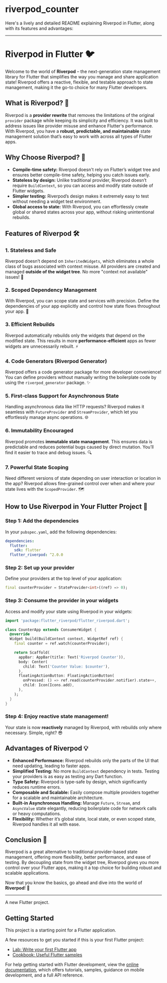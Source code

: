 # riverpod_counter

Here's a lively and detailed README explaining Riverpod in Flutter, along with its features and advantages:

---

# Riverpod in Flutter 🐦

Welcome to the world of **Riverpod** – the next-generation state management library for Flutter that simplifies the way you manage and share application state! Riverpod offers a reactive, flexible, and testable approach to state management, making it the go-to choice for many Flutter developers.

## What is Riverpod? 🤔

Riverpod is a **provider rewrite** that removes the limitations of the original `provider` package while keeping its simplicity and efficiency. It was built to address issues like provider misuse and enhance Flutter's performance. With Riverpod, you have a **robust, predictable, and maintainable** state management solution that’s easy to work with across all types of Flutter apps.

## Why Choose Riverpod? 🚀

- **Compile-time safety:** Riverpod doesn't rely on Flutter’s widget tree and ensures better compile-time safety, helping you catch issues early.
- **Stateless by design:** Unlike traditional provider, Riverpod doesn’t require `BuildContext`, so you can access and modify state outside of Flutter widgets.
- **Simpler testing:** Riverpod’s design makes it extremely easy to test without needing a widget test environment.
- **Global access to state:** With Riverpod, you can effortlessly create global or shared states across your app, without risking unintentional rebuilds.

## Features of Riverpod 🛠️

### 1. **Stateless and Safe**
Riverpod doesn’t depend on `InheritedWidgets`, which eliminates a whole class of bugs associated with context misuse. All providers are created and managed **outside of the widget tree**. No more "context not available" issues! 🎉

### 2. **Scoped Dependency Management**
With Riverpod, you can scope state and services with precision. Define the dependencies of your app explicitly and control how state flows throughout your app. 🧠

### 3. **Efficient Rebuilds**
Riverpod automatically rebuilds only the widgets that depend on the modified state. This results in more **performance-efficient** apps as fewer widgets are unnecessarily rebuilt. ⚡

### 4. **Code Generators (Riverpod Generator)**
Riverpod offers a code generator package for more developer convenience! You can define providers without manually writing the boilerplate code by using the `riverpod_generator` package. ✨

### 5. **First-class Support for Asynchronous State**
Handling asynchronous data like HTTP requests? Riverpod makes it seamless with `FutureProvider` and `StreamProvider`, which let you effortlessly manage async operations. 🌐

### 6. **Immutability Encouraged**
Riverpod promotes **immutable state management**. This ensures data is predictable and reduces potential bugs caused by direct mutation. You’ll find it easier to trace and debug issues. 🔍

### 7. **Powerful State Scoping**
Need different versions of state depending on user interaction or location in the app? Riverpod allows fine-grained control over when and where your state lives with the `ScopedProvider`. 🗺️

## How to Use Riverpod in Your Flutter Project 📲

### Step 1: Add the dependencies
In your `pubspec.yaml`, add the following dependencies:

```yaml
dependencies:
  flutter:
    sdk: flutter
  flutter_riverpod: ^2.0.0
```

### Step 2: Set up your provider
Define your providers at the top level of your application:

```dart
final counterProvider = StateProvider<int>((ref) => 0);
```

### Step 3: Consume the provider in your widgets
Access and modify your state using Riverpod in your widgets:

```dart
import 'package:flutter_riverpod/flutter_riverpod.dart';

class CounterApp extends ConsumerWidget {
  @override
  Widget build(BuildContext context, WidgetRef ref) {
    final counter = ref.watch(counterProvider);

    return Scaffold(
      appBar: AppBar(title: Text('Riverpod Counter')),
      body: Center(
        child: Text('Counter Value: $counter'),
      ),
      floatingActionButton: FloatingActionButton(
        onPressed: () => ref.read(counterProvider.notifier).state++,
        child: Icon(Icons.add),
      ),
    );
  }
}
```

### Step 4: Enjoy reactive state management!
Your state is now **reactively** managed by Riverpod, with rebuilds only where necessary. Simple, right? 😎

## Advantages of Riverpod 💡

- **Enhanced Performance:** Riverpod rebuilds only the parts of the UI that need updating, leading to faster apps.
- **Simplified Testing:** No more `BuildContext` dependency in tests. Testing your providers is as easy as testing any Dart function.
- **Type Safety:** Riverpod is type-safe by design, which significantly reduces runtime errors.
- **Composable and Scalable:** Easily compose multiple providers together for a scalable and maintainable architecture.
- **Built-in Asynchronous Handling:** Manage `Future`, `Stream`, and `AsyncValue` state elegantly, reducing boilerplate code for network calls or heavy computations.
- **Flexibility:** Whether it’s global state, local state, or even scoped state, Riverpod handles it all with ease.

## Conclusion 🎯

Riverpod is a great alternative to traditional provider-based state management, offering more flexibility, better performance, and ease of testing. By decoupling state from the widget tree, Riverpod gives you more control over your Flutter apps, making it a top choice for building robust and scalable applications.

Now that you know the basics, go ahead and dive into the world of **Riverpod**! 🚀

---



A new Flutter project.

## Getting Started

This project is a starting point for a Flutter application.

A few resources to get you started if this is your first Flutter project:

- [Lab: Write your first Flutter app](https://docs.flutter.dev/get-started/codelab)
- [Cookbook: Useful Flutter samples](https://docs.flutter.dev/cookbook)

For help getting started with Flutter development, view the
[online documentation](https://docs.flutter.dev/), which offers tutorials,
samples, guidance on mobile development, and a full API reference.
